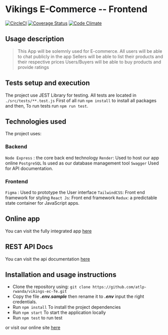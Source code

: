 # Vikings E-Commerce -- Frontend

[![CircleCI](https://dl.circleci.com/status-badge/img/gh/atlp-rwanda/vikings-ec-fe/tree/dev.svg?style=svg)](https://dl.circleci.com/status-badge/redirect/gh/atlp-rwanda/vikings-ec-fe/tree/dev) [![Coverage Status](https://coveralls.io/repos/github/atlp-rwanda/vikings-ec-fe/badge.svg?branch=dev)](https://coveralls.io/github/atlp-rwanda/vikings-ec-fe?branch=dev) [![Code Climate](https://codeclimate.com/github/codeclimate/codeclimate/badges/gpa.svg)](https://codeclimate.com/github/codeclimate/codeclimate)

## Usage description

> This App will be solemnly used for E-commerce.
> All users will be able to chat publicly in the app
> Sellers will be able to list their products and their respective prices
> Users/Buyers will be able to buy products and provide ratings

## Tests setup and execution

The project use JEST Library for testing.
All tests are located in `./src/tests/**.test.js`
First of all run `npm install` to install all packages and then,
To run tests run `npm run test`.

## Technologies used

The project uses:

### Backend

`Node Express` : the core back end technology
 `Render`: Used to host our app online
`PostgreSQL` Is used as our database management tool
 `Swagger` Used for API documentation.

### Frontend

`Figma` : Used to prototype the User interface
 `TailwindCSS`: Front end framework for styling
`React Js`: Front end framework
 `Redux`: a predictable state container for JavaScript apps.

## Online app

You can visit the fully integrated app [here](#)

## REST API Docs

You can visit the api documentation [here](https://vikings-ec-bn-mbhd.onrender.com/api-docs)

## Installation and usage instructions

- Clone the repository using: `git clone https://github.com/atlp-rwanda/vikings-ec-fe.git `
- Copy the file **_.env.sample_** then rename it to **_.env_** input the right credentials.
- Run `npm install` To install the project dependencies
- Run `npm start` To start the application locally
- Run `npm test` to run test

or visit our online site [here](#)

